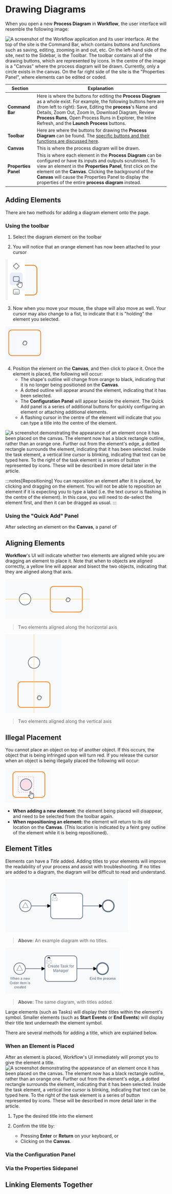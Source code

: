 # Drawing Diagrams

When you open a new **Process Diagram** in **Workflow**, the user interface will resemble the following image:

![A screenshot of the Workflow application and its user interface. At the top of the site is the Command Bar, which contains buttons and functions such as saving, editing, zooming in and out, etc. On the left-hand side of the site, next to the Sidebar, is the Toolbar. The toolbar contains all of the drawing buttons, which are represented by icons. In the centre of the image is a "Canvas" where the process diagram will be drawn. Currently, only a circle exists in the canvas. On the far right side of the site is the "Properties Panel", where elements can be edited or coded.](<Diagram Canvas.png>)

| Section | Explanation |
| --- | --- |
| **Command Bar** | Here is where the buttons for editing the **Process Diagram** as a whole exist. For example, the following buttons here are (from left to right): Save, Editing the **process**'s Name and Details, Zoom Out, Zoom In,  Download Diagram, Review **Process Runs**, Open Process Runs in Explorer, the Inline Refresh, and the **Launch Process** buttons. |
| **Toolbar** | Here are where the buttons for drawing the **Process Diagram** can be found. The [specific buttons and their functions are discussed here](</docs/Rapid/4-Keyper Manual/3-Workflow/2-drawing-tools/2-drawing-tools.md>).|
| **Canvas** | This is where the process diagram will be drawn. |
| **Properties Panel** | This is where each element in the **Process Diagram** can be configured or have its inputs and outputs scrutinised. To view an element in the **Properties Panel**, first click on the element on the **Canvas**. Clicking the background of the **Canvas** will cause the Properties Panel to display the properties of the entire **process diagram** instead. |

## Adding Elements

There are two methods for adding a diagram element onto the page.

### Using the toolbar

1. Select the diagram element on the toolbar

2. You will notice that an orange element has now been attached to your cursor

![A screenshot demonstrating that once a toolbar button is pressed, a shape will appear in orange below the cursor. In this example, the mouse cursor has selected the rectangle "Task" element. Below the cursor (partially cut off by the toolbar) is the orange task element ready to be placed.](<Workflow Click Toolbar.png>)

3. Now when you move your mouse, the shape will also move as well. Your cursor may also change to a fist, to indicate that it is "holding" the element you selected.

![A screenshot demonstrating how the cursor will change while dragging an element. The mouse cursor resembles a fist clenching onto the rectangle task shape below it.](<Workflow Drag Element.png>)

4. Position the element on the **Canvas**, and then click to place it. Once the element is placed, the following will occur:
    - The shape's outline will change from orange to black, indicating that it is no longer being positioned on the **Canvas**.
    - A dotted outline will appear around the element, indicating that it has been selected.
    - The **Configuration Panel** will appear beside the element. The Quick Add panel is a series of additional buttons for quickly configuring an element or attaching additional elements.
    - A flashing cursor in the centre of the element will indicate that you can type a title into the centre of the element.

![A screenshot demonstrating the appearance of an element once it has been placed on the canvas. The element now has a black rectangle outline, rather than an orange one. Further out from the element's edge, a dotted rectangle surrounds the element, indicating that it has been selected. Inside the task element, a vertical line cursor is blinking, indicating that text can be typed here. To the right of the task element is a series of button represented by icons. These will be described in more detail later in the article.](<Workflow Placed Element.png>)

:::notes[Repositioning]
You can reposition an element after it is placed, by clicking and dragging on the element. You will not be able to reposition an element if it is expecting you to type a label (i.e. the text cursor is flashing in the centre of the element). In this case, you will need to de-select the element first, and then it can be dragged as usual.
:::

### Using the "Quick Add" Panel

After selecting an element on the **Canvas**, a panel of 

## Aligning Elements

**Workflow**'s UI will indicate whether two elements are aligned while you are dragging an element to place it. Note that when to objects are aligned correctly, a yellow line will appear and bisect the two objects, indicating that they are aligned along that axis.

![A screenshot demonstrating how the UI will change to indicate that an element is aligned with another element. In this example, a task is being dragged into place beside a start event element. Because the items are aligned, a yellow line has appeared that horizontally bisects the two objects, indicating that they are both in alignment.](<Workflow Aligned Elements.png>)

> Two elements aligned along the horizontal axis

![A screenshot demonstrating how the UI will change to indicate that an element is aligned with another element. In this example, a task is being dragged into place below the start event element. Because the items are aligned, a yellow line has appeared that vertically bisects the two objects, indicating that they are both in alignment.](<Workflow Aligned Elements 2.png>)

> Two elements aligned along the vertical axis

## Illegal Placement

You cannot place an object on top of another object. If this occurs, the object that is being infringed upon will turn red. If you release the cursor when an object is being illegally placed the following will occur:

![A screenshot demonstrating the appearance of an element when another element will be placed on top of it. In this example, the orange task rectangle is being placed atop the start event element. The start event element is now highlighted in a faint red, indicating that this is an illegal placement.](<Workflow Illegal Placement.png>)

- **When adding a new element:** the element being placed will disappear, and need to be selected from the toolbar again.
- **When repositioning an element:** the element will return to its old location on the **Canvas**. (This location is indicated by a feint grey outline of the element while it is being repositioned).

## Element Titles

Elements can have a *Title* added. Adding titles to your elements will improve the readability of your process and assist with troubleshooting. If no titles are added to a diagram, the diagram will be difficult to read and understand.

![A screenshot demonstrating a diagram with no titles added. The diagram includes a Signal Start Event on the left, (a symbol of a circle with a triangle inside). This then is linked via an arrow to a User Task in the middle (a rounded rectangle with the icon of a person in the upper left). This is finally linked to an End Event on the right (a circle with a thick outline). The purpose of this image to to communicate that this diagram is difficult to comprehend without labels added.](<Workflow Element No Titles.png>)

> **Above:** An example diagram with no titles.

![A screenshot demonstrating how titles are displayed on elements in a Workflow Diagram. In this example, a Signal Start Event has the title "Wait for Workflow to be trigged by Menu Button" beneath it. It connects to a Task element with the title "Create Task for Manager", which finally connects to an End Event element with the title "End Process".](<Workflow Element Titles.png>)

> **Above:** The same diagram, with titles added. 

Large elements (such as Tasks) will display their titles within the element's symbol. Smaller elements (such as **Start Events** or **End Events**) will display their title text underneath the element symbol.

There are several methods for adding a title, which are explained below.

### When an Element is Placed

After an element is placed, Workflow's UI immediately will prompt you to give the element a title.
![A screenshot demonstrating the appearance of an element once it has been placed on the canvas. The element now has a black rectangle outline, rather than an orange one. Further out from the element's edge, a dotted rectangle surrounds the element, indicating that it has been selected. Inside the task element, a vertical line cursor is blinking, indicating that text can be typed here. To the right of the task element is a series of button represented by icons. These will be described in more detail later in the article.](<Workflow Placed Element.png>)

1. Type the desired title into the element

2. Confirm the title by:
    - Pressing **Enter** or **Return** on your keyboard, or
    - Clicking on the **Canvas**.

### Via the Configuration Panel



### Via the Properties Sidepanel



## Linking Elements Together

